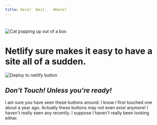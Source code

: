```yaml
---
title: Here!  Wait..  Where?
---
```

# 

![Cat popping up out of a box](/.vuepress/dist/boxcat.png "Box Cat")

# Netlify sure makes it easy to have a site all of a sudden.

![Deploy to netlify button](/.vuepress/dist/page-1.png "Netlify Button")

## _Don't Touch! Unless you're ready!_
I am sure you have seen these buttons around. I know I first touched one about a year ago. Actually these buttons may not even exist anymore! I haven't really seen any recently. I suppose I haven't really been looking either.

